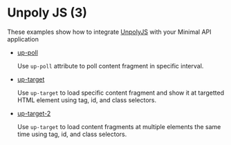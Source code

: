 # Unpoly JS (3)

These examples show how to integrate [UnpolyJS](https://unpoly.com/) with your Minimal API application

* [up-poll](up-poll)

  Use `up-poll` attribute to poll content fragment in specific interval. 

* [up-target](up-target)
  
  Use `up-target` to load specific content fragment and show it at targetted HTML element using tag, id, and class selectors.
  
* [up-target-2](up-target-2)
  
  Use `up-target` to load content fragments at multiple elements the same time using tag, id, and class selectors.
